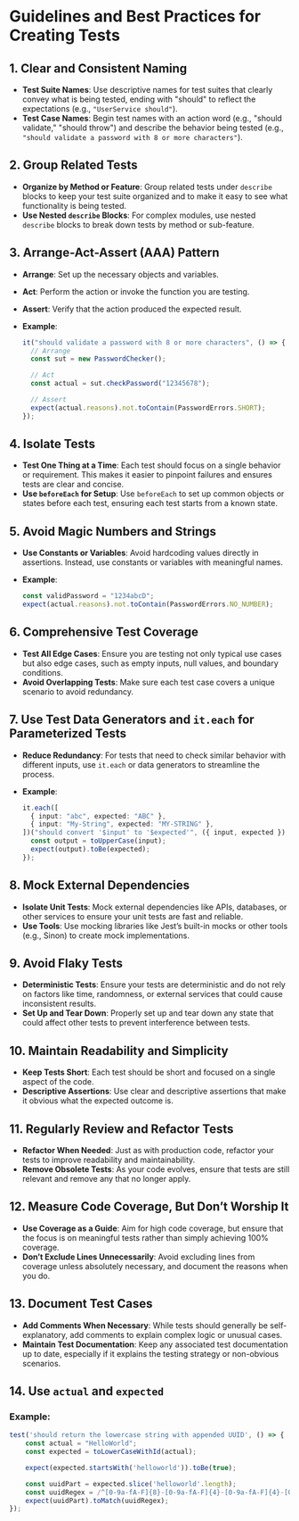 # Guidelines and Best Practices for Creating Tests

## 1. Clear and Consistent Naming

- **Test Suite Names**: Use descriptive names for test suites that clearly convey what is being tested, ending with "should" to reflect the expectations (e.g., `"UserService should"`).
- **Test Case Names**: Begin test names with an action word (e.g., "should validate," "should throw") and describe the behavior being tested (e.g., `"should validate a password with 8 or more characters"`).

## 2. Group Related Tests

- **Organize by Method or Feature**: Group related tests under `describe` blocks to keep your test suite organized and to make it easy to see what functionality is being tested.
- **Use Nested `describe` Blocks**: For complex modules, use nested `describe` blocks to break down tests by method or sub-feature.

## 3. Arrange-Act-Assert (AAA) Pattern

- **Arrange**: Set up the necessary objects and variables.
- **Act**: Perform the action or invoke the function you are testing.
- **Assert**: Verify that the action produced the expected result.
- **Example**:

  ```typescript
  it("should validate a password with 8 or more characters", () => {
    // Arrange
    const sut = new PasswordChecker();

    // Act
    const actual = sut.checkPassword("12345678");

    // Assert
    expect(actual.reasons).not.toContain(PasswordErrors.SHORT);
  });
  ```

## 4. Isolate Tests

- **Test One Thing at a Time**: Each test should focus on a single behavior or requirement. This makes it easier to pinpoint failures and ensures tests are clear and concise.
- **Use `beforeEach` for Setup**: Use `beforeEach` to set up common objects or states before each test, ensuring each test starts from a known state.

## 5. Avoid Magic Numbers and Strings

- **Use Constants or Variables**: Avoid hardcoding values directly in assertions. Instead, use constants or variables with meaningful names.
- **Example**:

  ```typescript
  const validPassword = "1234abcD";
  expect(actual.reasons).not.toContain(PasswordErrors.NO_NUMBER);
  ```

## 6. Comprehensive Test Coverage

- **Test All Edge Cases**: Ensure you are testing not only typical use cases but also edge cases, such as empty inputs, null values, and boundary conditions.
- **Avoid Overlapping Tests**: Make sure each test case covers a unique scenario to avoid redundancy.

## 7. Use Test Data Generators and `it.each` for Parameterized Tests

- **Reduce Redundancy**: For tests that need to check similar behavior with different inputs, use `it.each` or data generators to streamline the process.
- **Example**:

  ```typescript
  it.each([
    { input: "abc", expected: "ABC" },
    { input: "My-String", expected: "MY-STRING" },
  ])("should convert '$input' to '$expected'", ({ input, expected }) => {
    const output = toUpperCase(input);
    expect(output).toBe(expected);
  });
  ```

## 8. Mock External Dependencies

- **Isolate Unit Tests**: Mock external dependencies like APIs, databases, or other services to ensure your unit tests are fast and reliable.
- **Use Tools**: Use mocking libraries like Jest’s built-in mocks or other tools (e.g., Sinon) to create mock implementations.

## 9. Avoid Flaky Tests

- **Deterministic Tests**: Ensure your tests are deterministic and do not rely on factors like time, randomness, or external services that could cause inconsistent results.
- **Set Up and Tear Down**: Properly set up and tear down any state that could affect other tests to prevent interference between tests.

## 10. Maintain Readability and Simplicity

- **Keep Tests Short**: Each test should be short and focused on a single aspect of the code.
- **Descriptive Assertions**: Use clear and descriptive assertions that make it obvious what the expected outcome is.

## 11. Regularly Review and Refactor Tests

- **Refactor When Needed**: Just as with production code, refactor your tests to improve readability and maintainability.
- **Remove Obsolete Tests**: As your code evolves, ensure that tests are still relevant and remove any that no longer apply.

## 12. Measure Code Coverage, But Don’t Worship It

- **Use Coverage as a Guide**: Aim for high code coverage, but ensure that the focus is on meaningful tests rather than simply achieving 100% coverage.
- **Don’t Exclude Lines Unnecessarily**: Avoid excluding lines from coverage unless absolutely necessary, and document the reasons when you do.

## 13. Document Test Cases

- **Add Comments When Necessary**: While tests should generally be self-explanatory, add comments to explain complex logic or unusual cases.
- **Maintain Test Documentation**: Keep any associated test documentation up to date, especially if it explains the testing strategy or non-obvious scenarios.


## 14.  Use `actual` and `expected`

### Example:

```typescript
test('should return the lowercase string with appended UUID', () => {
    const actual = "HelloWorld";
    const expected = toLowerCaseWithId(actual);

    expect(expected.startsWith('helloworld')).toBe(true);

    const uuidPart = expected.slice('helloworld'.length);
    const uuidRegex = /^[0-9a-fA-F]{8}-[0-9a-fA-F]{4}-[0-9a-fA-F]{4}-[0-9a-fA-F]{4}-[0-9a-fA-F]{12}$/;
    expect(uuidPart).toMatch(uuidRegex);
});
```
